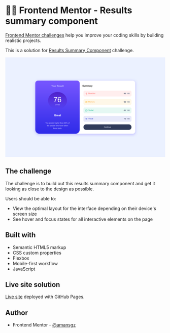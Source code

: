 # 👩‍💻 Frontend Mentor - Results summary component

[Frontend Mentor challenges](https://www.frontendmentor.io/) help you improve your coding skills by building realistic projects.

This is a solution for [Results Summary Component](https://www.frontendmentor.io/challenges/results-summary-component-CE_K6s0maV) challenge.

![Design preview for the Results summary component component coding challenge](./css/assets/images/results-preview.png)


## The challenge

The challenge is to build out this results summary component and get it looking as close to the design as possible.

Users should be able to:

- View the optimal layout for the interface depending on their device's screen size
- See hover and focus states for all interactive elements on the page

## Built with

- Semantic HTML5 markup
- CSS custom properties
- Flexbox
- Mobile-first workflow
- JavaScript

## Live site solution

[Live site](https://amansgz.github.io/css-results-summary-component/) deployed with GitHub Pages.

## Author

- Frontend Mentor - [@amansgz](https://www.frontendmentor.io/profile/amansgz)